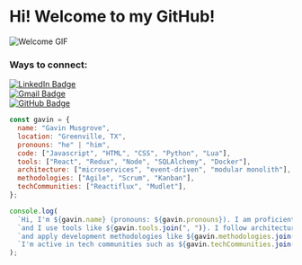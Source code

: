 # Hi! Welcome to my GitHub!  
![Welcome GIF](https://media.giphy.com/media/de9AxMzQCiswJ3Fskd/giphy.gif)

### Ways to connect:  
[![LinkedIn Badge](https://img.shields.io/badge/LinkedIn-blue?style=for-the-badge&logo=linkedin)](https://www.linkedin.com/in/gavin-musgrove-74475711a)  
[![Gmail Badge](https://img.shields.io/badge/Gmail-red?style=for-the-badge&logo=gmail&logoColor=white)](mailto:gavin.musgrove87@gmail.com)  
[![GitHub Badge](https://img.shields.io/badge/GitHub-gray?style=for-the-badge&logo=github)](https://github.com/GavinM404)

```javascript
const gavin = {
  name: "Gavin Musgrove",
  location: "Greenville, TX",
  pronouns: "he" | "him",
  code: ["Javascript", "HTML", "CSS", "Python", "Lua"],
  tools: ["React", "Redux", "Node", "SQLAlchemy", "Docker"],
  architecture: ["microservices", "event-driven", "modular monolith"],
  methodologies: ["Agile", "Scrum", "Kanban"],
  techCommunities: ["Reactiflux", "Mudlet"],
};

console.log(
  `Hi, I'm ${gavin.name} (pronouns: ${gavin.pronouns}). I am proficient in ${gavin.code.join(", ")} ` +
  `and I use tools like ${gavin.tools.join(", ")}. I follow architectural patterns such as ${gavin.architecture.join(", ")} ` +
  `and apply development methodologies like ${gavin.methodologies.join(", ")}. ` +
  `I'm active in tech communities such as ${gavin.techCommunities.join(" and ")}.`
);
```
